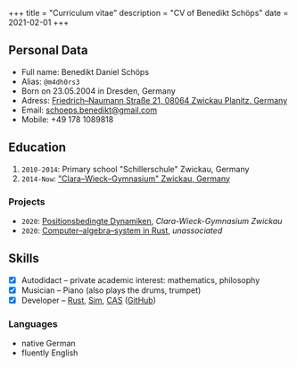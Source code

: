 +++
title = "Curriculum vitae"
description = "CV of Benedikt Schöps"
date = 2021-02-01
+++

## Personal Data

- Full name: Benedikt Daniel Schöps
- Alias: `@m4dh0rs3`
- Born on 23.05.2004 in Dresden, Germany
- Adress: [Friedrich–Naumann Straße 21, 08064 Zwickau Planitz, Germany](https://goo.gl/maps/Rc7sGKpeEZno7T6HA)
- Email: [schoeps.benedikt@gmail.com](mailto:schoeps.benedikt@gmail.com)
- Mobile: +49 178 1089818

## Education

1. `2010-2014`: Primary school "Schillerschule" Zwickau, Germany
2. `2014-Now`: ["Clara–Wieck–Gymnasium" Zwickau, Germany](https://www.clara-wieck-gymnasium.eu/)

### Projects

- `2020`: [Positionsbedingte Dynamiken](https://github.com/m4dh0rs3/PBD), _Clara-Wieck-Gymnasium Zwickau_
- `2020`: [Computer–algebra–system in Rust](https://github.com/m4dh0rs3/cas), _unassociated_

## Skills

- [X] Autodidact – private academic interest: mathematics, philosophy
- [X] Musician – Piano (also plays the drums, trumpet)
- [X] Developer – [Rust](https://rust-lang.org), [Sim](https://github.com/m4dh0rs3/PBD), [CAS](https://github.com/m4dh0rs3/cas) ([GitHub](https://github.com/m4dh0rs3))

### Languages

- native German
- fluently English